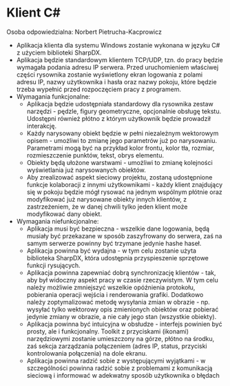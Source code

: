 # Klient C#
Osoba odpowiedzialna: Norbert Pietrucha-Kacprowicz
* Aplikacja klienta dla systemu Windows zostanie wykonana w języku C# z użyciem biblioteki SharpDX.
* Aplikacja będzie standardowym klientem TCP/UDP, tzn. do pracy będzie wymagała podania adresu IP serwera. Przed uruchomieniem właściwej części rysownika zostanie wyświetlony ekran logowania z polami adresu IP, nazwy użytkownika i hasła oraz nazwy pokoju, które będzie trzeba wypełnić przed rozpoczęciem pracy z programem.
* Wymagania funkcjonalne:
  * Aplikacja będzie udostępniała standardowy dla rysownika zestaw narzędzi - pędzle, figury geometryczne, opcjonalnie obsługę tekstu. Udostępni również płótno z którym użytkownik będzie prowadził interakcję.
  * Każdy narysowany obiekt będzie w pełni niezależnym wektorowym opisem - umożliwi to zmianę jego parametrów już po narysowaniu. Parametrami mogą być na przykład kolor frontu, kolor tła, rozmiar, rozmieszczenie punktów, tekst, obrys elementu.
  * Obiekty będą ułożone warstwami - umożliwi to zmianę kolejności wyświetlania już narysowanych obiektów.
  * Aby zrealizować aspekt sieciowy projektu, zostaną udostępnione funkcje kolaboracji z innymi użytkownikami - każdy klient znajdujący się w pokoju będzie mógł rysować na jednym wspólnym płótnie oraz modyfikować już narysowane obiekty innych klientów, z zastrzeżeniem, że w danej chwili tylko jeden klient może modyfikować dany obiekt.
* Wymagania niefunkcjonalne:
  * Aplikacja musi być bezpieczna - wszelkie dane logowania, będą musiały być przekazane w sposób zaszyfrowany do serwera, zaś na samym serwerze powinny być trzymane jedynie hashe haseł.
  * Aplikacja powinna być wydajna - w tym celu zostanie użyta biblioteka SharpDX, która udostępnia przyspieszenie sprzętowe funkcji rysujących.
  * Aplikacja powinna zapewniać dobrą synchronizację klientów - tak, aby był widoczny aspekt pracy w czasie rzeczywistym. W tym celu należy możliwie zmniejszyć wszelkie opóźnienia protokołu, pobierania operacji wejścia i renderowania grafiki. Dodatkowo należy zoptymalizować metodę wysyłania zmian w obrazie - np. wysyłać tylko wektorowy opis zmienionych obiektów oraz pobierać jedynie zmiany w obrazie, a nie cały jego stan (wszystkie obiekty).
  * Aplikacja powinna być intuicyjna w obsłudze - interfejs powinien być prosty, ale i funkcjonalny. Toolkit z przyciskami (ikonami) narzędziowymi zostanie umieszczony na górze, płótno na środku, zaś sekcja zarządzania połączeniem (adres IP, status, przyciski kontrolowania połączenia) na dole ekranu.
  * Aplikacja powinna radzić sobie z występującymi wyjątkami - w szczególności powinna radzić sobie z problemami z komunikacją sieciową i informować w adekwatny sposób użytkownika o błędach
